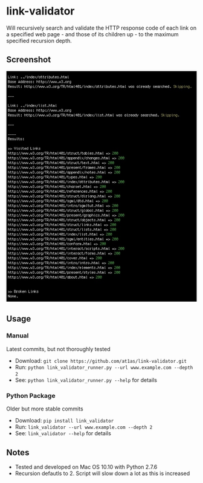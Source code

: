 link-validator
==============

Will recursively search and validate the HTTP response code of each link on a specified web page - and those of its children up - to the maximum specified recursion depth.

## Screenshot

![screenshot](https://github.com/at1as/at1as.github.io/blob/master/github_repo_assets/link-validate1.jpg)

## Usage

### Manual
Latest commits, but not thoroughly tested
* Download: `git clone https://github.com/at1as/link-validator.git`
* Run: `python link_validator_runner.py --url www.example.com --depth 2`
* See: `python link_validator_runner.py --help` for details

### Python Package
Older but more stable commits
* Download: `pip install link_validator`
* Run: `link_validator --url www.example.com --depth 2`
* See: `link_validator --help` for details

## Notes
* Tested and developed on Mac OS 10.10 with Python 2.7.6
* Recursion defautls to 2. Script will slow down a lot as this is increased


